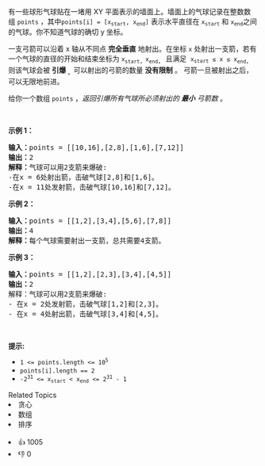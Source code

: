 <p>有一些球形气球贴在一堵用 XY 平面表示的墙面上。墙面上的气球记录在整数数组&nbsp;<code>points</code>&nbsp;，其中<code>points[i] = [x<sub>start</sub>, x<sub>end</sub>]</code>&nbsp;表示水平直径在&nbsp;<code>x<sub>start</sub></code>&nbsp;和&nbsp;<code>x<sub>end</sub></code>之间的气球。你不知道气球的确切 y 坐标。</p>

<p>一支弓箭可以沿着 x 轴从不同点 <strong>完全垂直</strong> 地射出。在坐标 <code>x</code> 处射出一支箭，若有一个气球的直径的开始和结束坐标为 <code>x</code><sub><code>start</code>，</sub><code>x</code><sub><code>end</code>，</sub> 且满足 &nbsp;<code>x<sub>start</sub>&nbsp;≤ x ≤ x</code><sub><code>end</code>，</sub>则该气球会被 <strong>引爆</strong>&nbsp;<sub>。</sub>可以射出的弓箭的数量 <strong>没有限制</strong> 。 弓箭一旦被射出之后，可以无限地前进。</p>

<p>给你一个数组 <code>points</code> ，<em>返回引爆所有气球所必须射出的 <strong>最小</strong> 弓箭数&nbsp;</em>。</p> &nbsp;

<p><strong>示例 1：</strong></p>

<pre>
<strong>输入：</strong>points = [[10,16],[2,8],[1,6],[7,12]]
<strong>输出：</strong>2
<strong>解释：</strong>气球可以用2支箭来爆破:
-在x = 6处射出箭，击破气球[2,8]和[1,6]。
-在x = 11处发射箭，击破气球[10,16]和[7,12]。</pre>

<p><strong>示例 2：</strong></p>

<pre>
<strong>输入：</strong>points = [[1,2],[3,4],[5,6],[7,8]]
<strong>输出：</strong>4
<strong>解释：</strong>每个气球需要射出一支箭，总共需要4支箭。</pre>

<p><strong>示例 3：</strong></p>

<pre>
<strong>输入：</strong>points = [[1,2],[2,3],[3,4],[4,5]]
<strong>输出：</strong>2
解释：气球可以用2支箭来爆破:
- 在x = 2处发射箭，击破气球[1,2]和[2,3]。
- 在x = 4处射出箭，击破气球[3,4]和[4,5]。</pre>

<p>&nbsp;</p>

<p>
 <meta charset="UTF-8" /></p>

<p><strong>提示:</strong></p>

<ul> 
 <li><code>1 &lt;= points.length &lt;= 10<sup>5</sup></code></li> 
 <li><code>points[i].length == 2</code></li> 
 <li><code>-2<sup>31</sup>&nbsp;&lt;= x<sub>start</sub>&nbsp;&lt; x<sub>end</sub>&nbsp;&lt;= 2<sup>31</sup>&nbsp;- 1</code></li> 
</ul>

<div><div>Related Topics</div><div><li>贪心</li><li>数组</li><li>排序</li></div></div><br><div><li>👍 1005</li><li>👎 0</li></div>